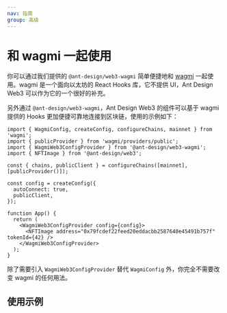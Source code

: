 ```yaml
---
nav: 指南
group: 高级
---
```


# 和 wagmi 一起使用

你可以通过我们提供的 `@ant-design/web3-wagmi` 简单便捷地和 [wagmi](https://wagmi.sh/) 一起使用。wagmi 是一个面向以太坊的 React Hooks 库，它不提供 UI，Ant Design Web3 可以作为它的一个很好的补充。

另外通过 `@ant-design/web3-wagmi`，Ant Design Web3 的组件可以基于 wagmi 提供的 Hooks 更加便捷可靠地连接到区块链，使用的示例如下：

```tsx | pure
import { WagmiConfig, createConfig, configureChains, mainnet } from 'wagmi';
import { publicProvider } from 'wagmi/providers/public';
import { WagmiWeb3ConfigProvider } from '@ant-design/web3-wagmi';
import { NFTImage } from '@ant-design/web3';

const { chains, publicClient } = configureChains([mainnet], [publicProvider()]);

const config = createConfig({
  autoConnect: true,
  publicClient,
});

function App() {
  return (
    <WagmiWeb3ConfigProvider config={config}>
      <NFTImage address="0x79fcdef22feed20eddacbb2587640e45491b757f" tokenId={42} />
    </WagmiWeb3ConfigProvider>
  );
}
```

除了需要引入 `WagmiWeb3ConfigProvider` 替代 `WagmiConfig` 外，你完全不需要改变 wagmi 的任何用法。

## 使用示例

<code src="../../packages/web3/src/connect-button/demos/wagmi.tsx"></code>
